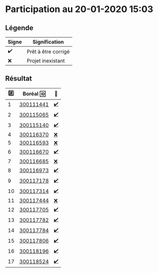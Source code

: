 # Participation au 20-01-2020 15:03

## Légende

| Signe              | Signification                 |
|--------------------|-------------------------------|
| :heavy_check_mark: | Prêt à être corrigé           |
| :x:                | Projet inexistant             |

## Résultat

|:hash:| Boréal :id:                | :100:              |
|------|----------------------------|--------------------|
| 1 | [300111441](b300111441.py) | [:heavy_check_mark:](Correction.md#etudiant-300111441) |
| 2 | [300115065](b300115065.py) | [:heavy_check_mark:](Correction.md#etudiant-300115065) |
| 3 | [300115140](b300115140.py) | [:heavy_check_mark:](Correction.md#etudiant-300115140) |
| 4 | [300116370](b300116370.py) | [:x:](Correction.md#etudiant-300116370) |
| 5 | [300116593](b300116593.py) | [:x:](Correction.md#etudiant-300116593) |
| 6 | [300116670](b300116670.py) | [:heavy_check_mark:](Correction.md#etudiant-300116670) |
| 7 | [300116685](b300116685.py) | [:x:](Correction.md#etudiant-300116685) |
| 8 | [300116973](b300116973.py) | [:heavy_check_mark:](Correction.md#etudiant-300116973) |
| 9 | [300117178](b300117178.py) | [:heavy_check_mark:](Correction.md#etudiant-300117178) |
| 10 | [300117314](b300117314.py) | [:heavy_check_mark:](Correction.md#etudiant-300117314) |
| 11 | [300117444](b300117444.py) | [:x:](Correction.md#etudiant-300117444) |
| 12 | [300117705](b300117705.py) | [:heavy_check_mark:](Correction.md#etudiant-300117705) |
| 13 | [300117782](b300117782.py) | [:heavy_check_mark:](Correction.md#etudiant-300117782) |
| 14 | [300117784](b300117784.py) | [:heavy_check_mark:](Correction.md#etudiant-300117784) |
| 15 | [300117806](b300117806.py) | [:heavy_check_mark:](Correction.md#etudiant-300117806) |
| 16 | [300118196](b300118196.py) | [:heavy_check_mark:](Correction.md#etudiant-300118196) |
| 17 | [300118524](b300118524.py) | [:heavy_check_mark:](Correction.md#etudiant-300118524) |
